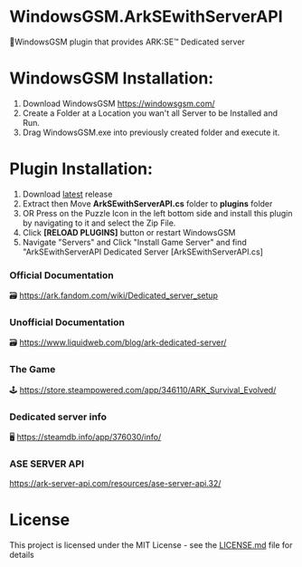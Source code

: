 # WindowsGSM.ArkSEwithServerAPI
🧩WindowsGSM plugin that provides ARK:SE™ Dedicated server


# WindowsGSM Installation: 
1. Download  WindowsGSM https://windowsgsm.com/ 
2. Create a Folder at a Location you wan't all Server to be Installed and Run.
4. Drag WindowsGSM.exe into previously created folder and execute it.

# Plugin Installation:
1. Download [latest](https://github.com/ohmcodes/WindowsGSM.ArkSEwithServerAPI/releases/latest) release
2. Extract then Move **ArkSEwithServerAPI.cs** folder to **plugins** folder
3. OR Press on the Puzzle Icon in the left bottom side and install this plugin by navigating to it and select the Zip File.
4. Click **[RELOAD PLUGINS]** button or restart WindowsGSM
5. Navigate "Servers" and Click "Install Game Server" and find "ArkSEwithServerAPI Dedicated Server [ArkSEwithServerAPI.cs]

### Official Documentation
🗃️ https://ark.fandom.com/wiki/Dedicated_server_setup

### Unofficial Documentation
🗃️ https://www.liquidweb.com/blog/ark-dedicated-server/

### The Game
🕹️ https://store.steampowered.com/app/346110/ARK_Survival_Evolved/

### Dedicated server info
🖥️ https://steamdb.info/app/376030/info/

### ASE SERVER API
https://ark-server-api.com/resources/ase-server-api.32/



# License
This project is licensed under the MIT License - see the <a href="https://github.com/ohmcodes/WindowsGSM.ArkSEwithServerAPI/blob/main/LICENSE">LICENSE.md</a> file for details

